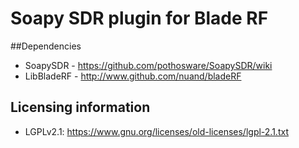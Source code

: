 # Soapy SDR plugin for Blade RF

##Dependencies

* SoapySDR - https://github.com/pothosware/SoapySDR/wiki
* LibBladeRF - http://www.github.com/nuand/bladeRF

## Licensing information

* LGPLv2.1: https://www.gnu.org/licenses/old-licenses/lgpl-2.1.txt
